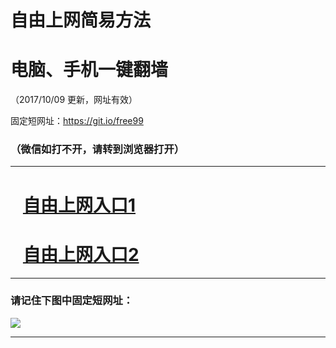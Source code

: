 ﻿# 自由上网简易方法

# 电脑、手机一键翻墙

（2017/10/09 更新，网址有效）

固定短网址：https://git.io/free99

### （微信如打不开，请转到浏览器打开）


***





# &nbsp;&nbsp; <a href="http://ft2698412396.fwq-tz-1001.info/fwqtz01.html?t=10090013143 " target="_blank">自由上网入口1</a>
# &nbsp;&nbsp; <a href="http://ft914815664.fwq-tz-1002.info/fwqtz02.html?t=100900120559 " target="_blank">自由上网入口2</a>
***

### 请记住下图中固定短网址：

<img src="https://s3-us-west-2.amazonaws.com/fwq-1001/yjfq-20170905okok.png" /> 


***

